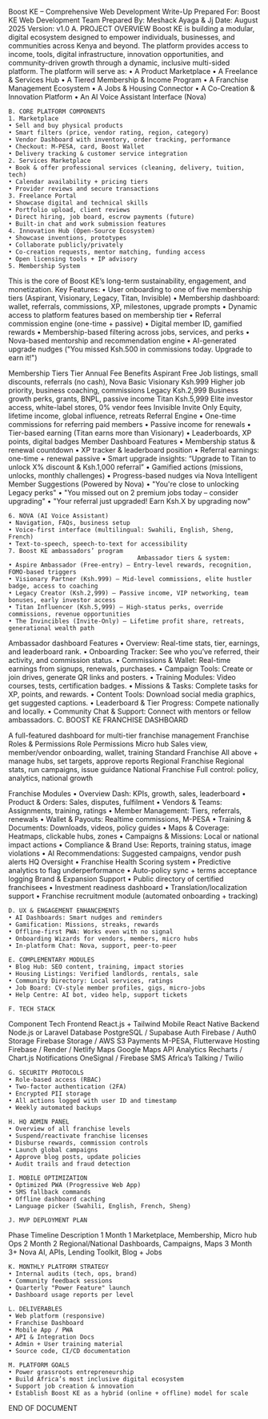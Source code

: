 Boost KE – Comprehensive Web Development Write-Up
Prepared For: Boost KE Web Development Team
Prepared By: Meshack Ayaga & Jj
Date: August 2025
Version: v1.0
    A. PROJECT OVERVIEW
Boost KE is building a modular, digital ecosystem designed to empower individuals, businesses, and communities across Kenya and beyond. The platform provides access to income, tools, digital infrastructure, innovation opportunities, and community-driven growth through a dynamic, inclusive multi-sided platform.
The platform will serve as:
    • A Product Marketplace
    • A Freelance & Services Hub
    • A Tiered Membership & Income Program
    • A Franchise Management Ecosystem
    • A Jobs & Housing Connector
    • A Co-Creation & Innovation Platform
    • An AI Voice Assistant Interface (Nova)

    B. CORE PLATFORM COMPONENTS
    1. Marketplace
    • Sell and buy physical products
    • Smart filters (price, vendor rating, region, category)
    • Vendor Dashboard with inventory, order tracking, performance
    • Checkout: M-PESA, card, Boost Wallet
    • Delivery tracking & customer service integration
    2. Services Marketplace
    • Book & offer professional services (cleaning, delivery, tuition, tech)
    • Calendar availability + pricing tiers
    • Provider reviews and secure transactions
    3. Freelance Portal
    • Showcase digital and technical skills
    • Portfolio upload, client reviews
    • Direct hiring, job board, escrow payments (future)
    • Built-in chat and work submission features
    4. Innovation Hub (Open-Source Ecosystem)
    • Showcase inventions, prototypes
    • Collaborate publicly/privately
    • Co-creation requests, mentor matching, funding access
    • Open licensing tools + IP advisory
    5. Membership System
This is the core of Boost KE’s long-term sustainability, engagement, and monetization.
Key Features:
    • User onboarding to one of five membership tiers (Aspirant, Visionary, Legacy, Titan, Invisible)
    • Membership dashboard: wallet, referrals, commissions, XP, milestones, upgrade prompts
    • Dynamic access to platform features based on membership tier
    • Referral commission engine (one-time + passive)
    • Digital member ID, gamified rewards
    • Membership-based filtering across jobs, services, and perks
    • Nova-based mentorship and recommendation engine
    • AI-generated upgrade nudges ("You missed Ksh.500 in commissions today. Upgrade to earn it!")

Membership Tiers
Tier
Annual Fee
Benefits
Aspirant
Free
Job listings, small discounts, referrals (no cash), Nova Basic
Visionary
Ksh.999
Higher job priority, business coaching, commissions
Legacy
Ksh.2,999
Business growth perks, grants, BNPL, passive income
Titan
Ksh.5,999
Elite investor access, white-label stores, 0% vendor fees
Invisible
Invite Only
Equity, lifetime income, global influence, retreats
Referral Engine
    • One-time commissions for referring paid members
    • Passive income for renewals
    • Tier-based earning (Titan earns more than Visionary)
    • Leaderboards, XP points, digital badges
Member Dashboard Features
    • Membership status & renewal countdown
    • XP tracker & leaderboard position
    • Referral earnings: one-time + renewal passive
    • Smart upgrade insights: “Upgrade to Titan to unlock X% discount & Ksh.1,000 referral”
    • Gamified actions (missions, unlocks, monthly challenges)
    • Progress-based nudges via Nova
Intelligent Member Suggestions (Powered by Nova)
    • "You're close to unlocking Legacy perks"
    • "You missed out on 2 premium jobs today – consider upgrading"
    • "Your referral just upgraded! Earn Ksh.X by upgrading now"

    6. NOVA (AI Voice Assistant)
    • Navigation, FAQs, business setup
    • Voice-first interface (multilingual: Swahili, English, Sheng, French)
    • Text-to-speech, speech-to-text for accessibility
    7. Boost KE ambassadors’ program 
                                        Ambassador tiers & system:
    • Aspire Ambassador (Free-entry) – Entry-level rewards, recognition, FOMO-based triggers
    • Visionary Partner (Ksh.999) – Mid-level commissions, elite hustler badge, access to coaching
    • Legacy Creator (Ksh.2,999) – Passive income, VIP networking, team bonuses, early investor access
    • Titan Influencer (Ksh.5,999) – High-status perks, override commissions, revenue opportunities
    • The Invincibles (Invite-Only) – Lifetime profit share, retreats, generational wealth path
Ambassador dashboard Features
    • Overview: Real-time stats, tier, earnings, and leaderboard rank.
    • Onboarding Tracker: See who you’ve referred, their activity, and commission status.
    • Commissions & Wallet: Real-time earnings from signups, renewals, purchases.
    • Campaign Tools: Create or join drives, generate QR links and posters.
    • Training Modules: Video courses, tests, certification badges.
    • Missions & Tasks: Complete tasks for XP, points, and rewards.
    • Content Tools: Download social media graphics, get suggested captions.
    • Leaderboard & Tier Progress: Compete nationally and locally.
    • Community Chat & Support: Connect with mentors or fellow ambassadors.
    C. BOOST KE FRANCHISE DASHBOARD

A full-featured dashboard for multi-tier franchise management
Franchise Roles & Permissions
Role
Permissions
Micro hub
Sales view, member/vendor onboarding, wallet, training
Standard Franchise
All above + manage hubs, set targets, approve reports
Regional Franchise
Regional stats, run campaigns, issue guidance
National Franchise
Full control: policy, analytics, national growth

Franchise Modules
    • Overview Dash: KPIs, growth, sales, leaderboard
    • Product & Orders: Sales, disputes, fulfilment
    • Vendors & Teams: Assignments, training, ratings
    • Member Management: Tiers, referrals, renewals
    • Wallet & Payouts: Realtime commissions, M-PESA
    • Training & Documents: Downloads, videos, policy guides
    • Maps & Coverage: Heatmaps, clickable hubs, zones
    • Campaigns & Missions: Local or national impact actions
    • Compliance & Brand Use: Reports, training status, image violations
    • AI Recommendations: Suggested campaigns, vendor push alerts
HQ Oversight
    • Franchise Health Scoring system
    • Predictive analytics to flag underperformance
    • Auto-policy sync + terms acceptance logging
Brand & Expansion Support
    • Public directory of certified franchisees
    • Investment readiness dashboard
    • Translation/localization support
    • Franchise recruitment module (automated onboarding + tracking)

    D. UX & ENGAGEMENT ENHANCEMENTS
    • AI Dashboards: Smart nudges and reminders
    • Gamification: Missions, streaks, rewards
    • Offline-first PWA: Works even with no signal
    • Onboarding Wizards for vendors, members, micro hubs
    • In-platform Chat: Nova, support, peer-to-peer

    E. COMPLEMENTARY MODULES
    • Blog Hub: SEO content, training, impact stories
    • Housing Listings: Verified landlords, rentals, sale
    • Community Directory: Local services, ratings
    • Job Board: CV-style member profiles, gigs, micro-jobs
    • Help Centre: AI bot, video help, support tickets

    F. TECH STACK
Component
Tech
Frontend
React.js + Tailwind
Mobile
React Native
Backend
Node.js or Laravel
Database
PostgreSQL / Supabase
Auth
Firebase / Auth0
Storage
Firebase Storage / AWS S3
Payments
M-PESA, Flutterwave
Hosting
Firebase / Render / Netlify
Maps
Google Maps API
Analytics
Recharts / Chart.js
Notifications
OneSignal / Firebase
SMS
Africa’s Talking / Twilio

    G. SECURITY PROTOCOLS
    • Role-based access (RBAC)
    • Two-factor authentication (2FA)
    • Encrypted PII storage
    • All actions logged with user ID and timestamp
    • Weekly automated backups

    H. HQ ADMIN PANEL
    • Overview of all franchise levels
    • Suspend/reactivate franchise licenses
    • Disburse rewards, commission controls
    • Launch global campaigns
    • Approve blog posts, update policies
    • Audit trails and fraud detection

    I. MOBILE OPTIMIZATION
    • Optimized PWA (Progressive Web App)
    • SMS fallback commands
    • Offline dashboard caching
    • Language picker (Swahili, English, French, Sheng)

    J. MVP DEPLOYMENT PLAN
Phase
Timeline
Description
1
Month 1
Marketplace, Membership, Micro hub Ops
2
Month 2
Regional/National Dashboards, Campaigns, Maps
3
Month 3+
Nova AI, APIs, Lending Toolkit, Blog + Jobs

    K. MONTHLY PLATFORM STRATEGY
    • Internal audits (tech, ops, brand)
    • Community feedback sessions
    • Quarterly "Power Feature" launch
    • Dashboard usage reports per level

    L. DELIVERABLES
    • Web platform (responsive)
    • Franchise Dashboard
    • Mobile App / PWA
    • API & Integration Docs
    • Admin + User training material
    • Source code, CI/CD documentation

    M. PLATFORM GOALS
    • Power grassroots entrepreneurship
    • Build Africa’s most inclusive digital ecosystem
    • Support job creation & innovation
    • Establish Boost KE as a hybrid (online + offline) model for scale
END OF DOCUMENT
